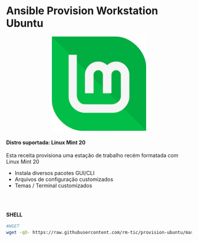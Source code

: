 # Ansible Provision Workstation Ubuntu

<p align="center">
  <img src="img/mint_logo.png">
</p>

#### Distro suportada: Linux Mint 20

Esta receita provisiona uma estação de trabalho recém formatada com Linux Mint 20

- Instala diversos pacotes GUI/CLI
- Arquivos de configuração customizados
- Temas / Terminal customizados


<br>
<br>

**SHELL**
```bash
#WGET
wget -qO- https://raw.githubusercontent.com/rm-tic/provision-ubuntu/master/provision_ubuntu_init.sh | bash -

```


